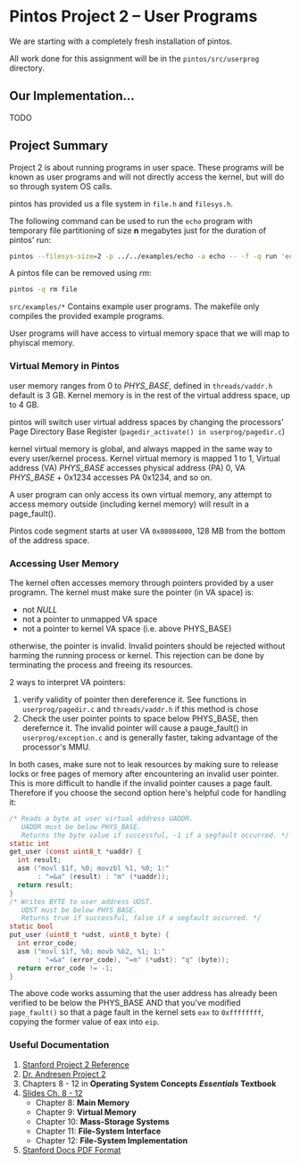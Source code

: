 Pintos Project 2 – User Programs
===
We are starting with a completely fresh installation of pintos.

All work done for this assignment will be in the `pintos/src/userprog` directory.

## Our Implementation...

TODO

Project Summary
---
Project 2 is about running programs in user space. These programs will be known as user programs and will not directly access the kernel, but will do so through system OS calls.

pintos has provided us a file system in `file.h` and `filesys.h`.

The following command can be used to run the `echo` program with temporary file partitioning of size **n** megabytes just for the duration of pintos' run:
```bash
pintos --filesys-size=2 -p ../../examples/echo -a echo -- -f -q run 'echo x'
```

A pintos file can be removed using *rm*:
```bash
pintos -q rm file
```

`src/examples/*` Contains example user programs. The makefile only compiles the provided example programs.

User programs will have access to virtual memory space that we will map to phyiscal memory.

### Virtual Memory in Pintos
user memory ranges from 0 to *PHYS_BASE*, defined in `threads/vaddr.h` default is 3 GB. Kernel memory is in the rest of the virtual address space, up to 4 GB.

pintos will switch user virtual address spaces by changing the processors' Page Directory Base Register (`pagedir_activate() in userprog/pagedir.c`)

kernel virtual memory is global, and always mapped in the same way to every user/kernel process. Kernel virtual memory is mapped 1 to 1, Virtual address (VA) *PHYS_BASE* accesses physical address (PA) 0, VA *PHYS_BASE* + 0x1234 accesses PA 0x1234, and so on.

A user program can only access its own virtual memory, any attempt to access memory outside (including kernel memory) will result in a page_fault().

Pintos code segment starts at user VA `0x08084000`, 128 MB from the bottom of the address space.

### Accessing User Memory
The kernel often accesses memory through pointers provided by a user programn. The kernel must make sure the pointer (in VA space) is: 
  * not *NULL*
  * not a pointer to unmapped VA space
  * not a pointer to kernel VA space (i.e. above PHYS_BASE)

otherwise, the pointer is invalid. Invalid pointers should be rejected without harming the running process or kernel. This rejection can be done by terminating the process and freeing its resources.

2 ways to interpret VA pointers:
  1. verify validity of pointer then dereference it. See functions in `userprog/pagedir.c` and `threads/vaddr.h` if this method is chose
  2. Check the user pointer points to space below PHYS_BASE, then derefernce it. The invalid pointer will cause a pauge_fault() in `userprog/exception.c` and is generally faster, taking advantage of the processor's MMU.

In both cases, make sure not to leak resources by making sure to release locks or free pages of memory after encountering an invalid user pointer. This is more difficult to handle if the invalid pointer causes a page fault. Therefore if you choose the second option here's helpful code for handling it:
```C
/* Reads a byte at user virtual address UADDR.
   UADDR must be below PHYS_BASE.
   Returns the byte value if successful, -1 if a segfault occurred. */
static int
get_user (const uint8_t *uaddr) {
  int result;
  asm ("movl $1f, %0; movzbl %1, %0; 1:"
       : "=&a" (result) : "m" (*uaddr));
  return result;
}
/* Writes BYTE to user address UDST.
   UDST must be below PHYS_BASE.
   Returns true if successful, false if a segfault occurred. */
static bool
put_user (uint8_t *udst, uint8_t byte) {
  int error_code;
  asm ("movl $1f, %0; movb %b2, %1; 1:"
       : "=&a" (error_code), "=m" (*udst): "q" (byte)); 
  return error_code != -1;
}
```

The above code works assuming that the user address has already been verified to be below the PHYS_BASE AND that you've modified `page_fault()` so that a page fault in the kernel sets `eax` to `0xffffffff`, copying the former value of eax into `eip`.

### Useful Documentation
  1. [Stanford Project 2 Reference](https://web.stanford.edu/class/cs140/projects/pintos/pintos_3.html#SEC32)
  2. [Dr. Andresen Project 2](https://k-state.instructure.com/courses/85470/files/folder/Projects?preview=12771783)
  3. Chapters 8 - 12 in **Operating System Concepts *Essentials* Textbook**
  4. [Slides Ch. 8 - 12](https://k-state.instructure.com/courses/85470/files/folder/Lectures?)
      * Chapter 8: **Main Memory**
      * Chapter 9: **Virtual Memory**
      * Chapter 10: **Mass-Storage Systems**
      * Chapter 11: **File-System Interface**
      * Chapter 12: **File-System Implementation**
  5. [Stanford Docs PDF Format](https://web.stanford.edu/class/cs140/projects/pintos/pintos.pdf)